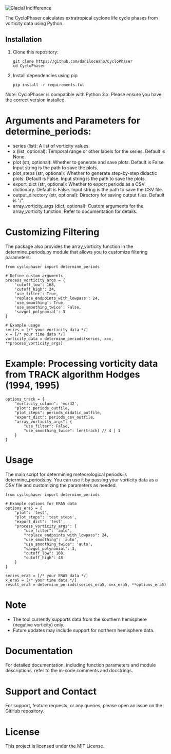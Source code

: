 
![Glacial Indifference](https://github.com/daniloceano/CycloPhaser/assets/56005607/35597b83-26fb-41ba-838d-f414ae540317)

The CycloPhaser calculates extratropical cyclone life cycle phases from vorticity data using Python.

## Installation

1. Clone this repository:

   ```
   git clone https://github.com/daniloceano/CycloPhaser
   cd CycloPhaser

2. Install dependencies using pip

   ```
   pip install -r requirements.txt

Note: CycloPhaser is compatible with Python 3.x. Please ensure you have the correct version installed.


# Arguments and Parameters for determine_periods:

- series (list): A list of vorticity values.
- x (list, optional): Temporal range or other labels for the series. Default is None.
- plot (str, optional): Whether to generate and save plots. Default is False. Input string is the path to save the plots.
- plot_steps (str, optional): Whether to generate step-by-step didactic plots. Default is False. Input string is the path to save the plots.
- export_dict (str, optional): Whether to export periods as a CSV dictionary. Default is False. Input string is the path to save the CSV file.
- output_directory (str, optional): Directory for saving output files. Default is './'.
- array_vorticity_args (dict, optional): Custom arguments for the array_vorticity function. Refer to documentation for details.


# Customizing Filtering

The package also provides the array_vorticity function in the determine_periods.py module that allows you to customize filtering parameters:

```
from cyclophaser import determine_periods

# Define custom arguments
process_vorticity_args = {
    'cutoff_low': 168,
    'cutoff_high': 24,
    'use_filter': True,
    'replace_endpoints_with_lowpass': 24,
    'use_smoothing': True,
    'use_smoothing_twice': False,
    'savgol_polynomial': 3
}

# Example usage
series = [/* your vorticity data */]
x = [/* your time data */]
vorticity_data = determine_periods(series, x=x, **process_vorticity_args)
```

# Example: Processing vorticity data from TRACK algorithm Hodges (1994, 1995)

```
options_track = {
    "vorticity_column": 'vor42',
    "plot": periods_outfile,
    "plot_steps": periods_didatic_outfile,
    "export_dict": periods_csv_outfile,
    "array_vorticity_args": {
        "use_filter": False,
        "use_smoothing_twice": len(track) // 4 | 1
    }
}
```

# Usage

The main script for determining meteorological periods is determine_periods.py. You can use it by passing your vorticity data as a CSV file and customizing the parameters as needed.

```
from cyclophaser import determine_periods

# Example options for ERA5 data
options_era5 = {
    "plot": 'test',
    "plot_steps": 'test_steps',
    "export_dict": 'test',
    "process_vorticity_args": {
        "use_filter": 'auto',
        "replace_endpoints_with_lowpass": 24,
        "use_smoothing": 'auto',
        "use_smoothing_twice": 'auto',
        "savgol_polynomial": 3,
        "cutoff_low": 168,
        "cutoff_high": 48
    }
}

series_era5 = [/* your ERA5 data */]
x_era5 = [/* your time data */]
result_era5 = determine_periods(series_era5, x=x_era5, **options_era5)
```

# Note

- The tool currently supports data from the southern hemisphere (negative vorticity) only.
- Future updates may include support for northern hemisphere data.

# Documentation

For detailed documentation, including function parameters and module descriptions, refer to the in-code comments and docstrings.

# Support and Contact

For support, feature requests, or any queries, please open an issue on the GitHub repository.

# License

This project is licensed under the MIT License.

